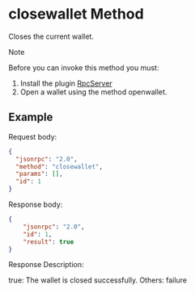 # closewallet Method

Closes the current wallet.

> [!Note]
>
> Before you can invoke this method you must:
>
> 1. Install the plugin [RpcServer](https://github.com/neo-project/neo-plugins/releases) 
> 2. Open a wallet using the method openwallet.

## Example

Request body:

```json
{
  "jsonrpc": "2.0",
  "method": "closewallet",
  "params": [],
  "id": 1
}
```

Response body:

```json
{
    "jsonrpc": "2.0",
    "id": 1,
    "result": true
}
```

Response Description:

true: The wallet is closed successfully.
Others: failure